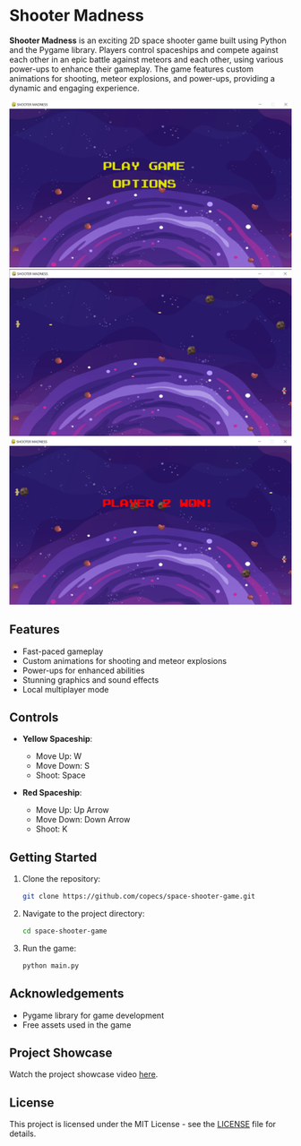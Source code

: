 
# Shooter Madness
**Shooter Madness** is an exciting 2D space shooter game built using Python and the Pygame library. Players control spaceships and compete against each other in an epic battle against meteors and each other, using various power-ups to enhance their gameplay. The game features custom animations for shooting, meteor explosions, and power-ups, providing a dynamic and engaging experience.

![Game Screenshot 1](Assets/screenshot3.png)
![Game Screenshot 2](Assets/screenshot1.png)
![Game Screenshot 3](Assets/screenshot2.png)


## Features
- Fast-paced gameplay
- Custom animations for shooting and meteor explosions
- Power-ups for enhanced abilities
- Stunning graphics and sound effects
- Local multiplayer mode

## Controls
- **Yellow Spaceship**:
  - Move Up: W
  - Move Down: S
  - Shoot: Space

- **Red Spaceship**:
  - Move Up: Up Arrow
  - Move Down: Down Arrow
  - Shoot: K

## Getting Started
1. Clone the repository:
   ```bash
   git clone https://github.com/copecs/space-shooter-game.git
   ```

2. Navigate to the project directory:
   ```bash
   cd space-shooter-game
   ```

3. Run the game:
   ```bash
   python main.py
   ```

## Acknowledgements
- Pygame library for game development
- Free assets used in the game

## Project Showcase
Watch the project showcase video [here](https://youtu.be/Qg_-fRTctFc).

## License
This project is licensed under the MIT License - see the [LICENSE](LICENSE) file for details.
